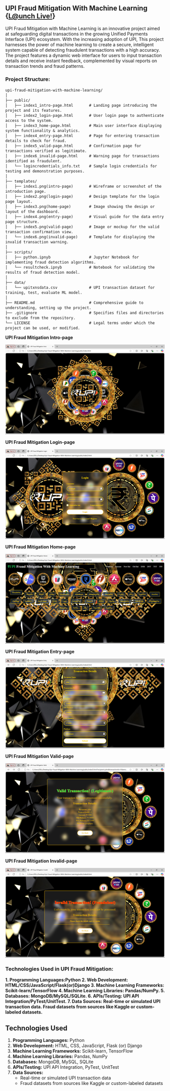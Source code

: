 ## UPI Fraud Mitigation With Machine Learning {[L@unch Live!](https://upi-fraud-mitigation-with-ml.netlify.app/)}

UPI Fraud Mitigation with Machine Learning is an innovative project aimed at safeguarding digital transactions in the growing Unified Payments Interface (UPI) ecosystem. With the increasing adoption of UPI, This project harnesses the power of machine learning to create a secure, intelligent system capable of detecting fraudulent transactions with a high accuracy. The project features a dynamic web interface for users to input transaction details and receive instant feedback, complemented by visual reports on transaction trends and fraud patterns.

### Project Structure:

```
upi-fraud-mitigation-with-machine-learning/
│
├── public/
│   ├── index1_intro-page.html       # Landing page introducing the project and its features.
│   ├── index2_login-page.html       # User login page to authenticate access to the system.
│   ├── index3_home-page.html        # Main user interface displaying system functionality & analytics.
│   ├── index4_entry-page.html       # Page for entering transaction details to check for fraud.
│   ├── index5_valid-page.html       # Confirmation page for transactions verified as legitimate.
│   ├── index6_invalid-page.html     # Warning page for transactions identified as fraudulent.
│   └── logincredentials_info.txt    # Sample login credentials for testing and demonstration purposes.
│
├── templates/
│   ├── index1.png(intro-page)       # Wireframe or screenshot of the introduction page.
│   ├── index2.png(login-page)       # Design template for the login page layout.
│   ├── index3.png(home-page)        # Image showing the design or layout of the dashboard.
│   ├── index4.png(entry-page)       # Visual guide for the data entry page structure.
│   ├── index5.png(valid-page)       # Image or mockup for the valid transaction confirmation view.
│   └── index6.png(invalid-page)     # Template for displaying the invalid transaction warning.
│
├── scripts/
│   ├── python.ipnyb                 # Jupyter Notebook for implementing fraud detection algorithms.
│   └── resultcheck.ipnyb            # Notebook for validating the results of fraud detection model.
│
├── data/
│   └── upitxnsdata.csv              # UPI transaction dataset for training, test, evaluate ML model.
│
├── README.md                        # Comprehensive guide to understanding, setting up the project.
├── .gitignore                       # Specifies files and directories to exclude from the repository.
└── LICENSE                          # Legal terms under which the project can be used, or modified.               
```

**UPI Fraud Mitigation Intro-page**

![image alt](https://github.com/reeshapkmr/Upi-fraud-mitigation-with-machine-learning/blob/bd635dc3a9bc7a37679bddc3943bae1ba6ed1a54/templates/UPI%20Fraud%20Mitigation%20Intro.png)

**UPI Fraud Mitigation Login-page**

![image alt](https://github.com/reeshapkmr/Upi-fraud-mitigation-with-machine-learning/blob/bd635dc3a9bc7a37679bddc3943bae1ba6ed1a54/templates/UPI%20Fraud%20Mitigation%20Login.png)

**UPI Fraud Mitigation Home-page**

![image alt](https://github.com/reeshapkmr/Upi-fraud-mitigation-with-machine-learning/blob/bd635dc3a9bc7a37679bddc3943bae1ba6ed1a54/templates/UPI%20Fraud%20Mitigation%20Home.png)

**UPI Fraud Mitigation Entry-page**

![image alt](https://github.com/reeshapkmr/Upi-fraud-mitigation-with-machine-learning/blob/bd635dc3a9bc7a37679bddc3943bae1ba6ed1a54/templates/UPI%20Fraud%20Mitigation%20Entry.png)

**UPI Fraud Mitigation Valid-page**

![image alt](https://github.com/reeshapkmr/Upi-fraud-mitigation-with-machine-learning/blob/bd635dc3a9bc7a37679bddc3943bae1ba6ed1a54/templates/UPI%20Fraud%20Mitigation%20Valid.png)

**UPI Fraud Mitigation Invalid-page**

![image alt](https://github.com/reeshapkmr/Upi-fraud-mitigation-with-machine-learning/blob/bd635dc3a9bc7a37679bddc3943bae1ba6ed1a54/templates/UPI%20Fraud%20Mitigation%20Invalid.png)

### Technologies Used in UPI Fraud Mitigation:

**1. Programming Languages:Python
2. Web Development: HTML/CSS/JavaScript/Flask(or)Django
3. Machine Learning Frameworks: Scikit-learn/TensorFlow 
4. Machine Learning Libraries: Pandas/NumPy.
5. Databases: MongoDB/MySQL/SQLite.
6. APIs/Testing: UPI API Integration/PyTest/UnitTest.
7. Data Sources:
Real-time or simulated UPI transaction data.
Fraud datasets from sources like Kaggle or custom-labeled datasets.**

## Technologies Used

1. **Programming Languages:** Python  
2. **Web Development:** HTML, CSS, JavaScript, Flask (or) Django  
3. **Machine Learning Frameworks:** Scikit-learn, TensorFlow  
4. **Machine Learning Libraries:** Pandas, NumPy  
5. **Databases:** MongoDB, MySQL, SQLite  
6. **APIs/Testing:** UPI API Integration, PyTest, UnitTest  
7. **Data Sources:**  
   - Real-time or simulated UPI transaction data  
   - Fraud datasets from sources like Kaggle or custom-labeled datasets  


